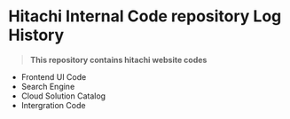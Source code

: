 # Hitachi Internal Code repository Log History

> **This repository contains hitachi website codes**

- Frontend UI Code
- Search Engine
- Cloud Solution Catalog
- Intergration Code
